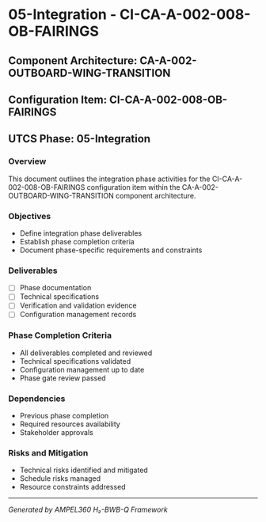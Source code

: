 # 05-Integration - CI-CA-A-002-008-OB-FAIRINGS

## Component Architecture: CA-A-002-OUTBOARD-WING-TRANSITION
## Configuration Item: CI-CA-A-002-008-OB-FAIRINGS
## UTCS Phase: 05-Integration

### Overview
This document outlines the integration phase activities for the CI-CA-A-002-008-OB-FAIRINGS configuration item within the CA-A-002-OUTBOARD-WING-TRANSITION component architecture.

### Objectives
- Define integration phase deliverables
- Establish phase completion criteria
- Document phase-specific requirements and constraints

### Deliverables
- [ ] Phase documentation
- [ ] Technical specifications
- [ ] Verification and validation evidence
- [ ] Configuration management records

### Phase Completion Criteria
- All deliverables completed and reviewed
- Technical specifications validated
- Configuration management up to date
- Phase gate review passed

### Dependencies
- Previous phase completion
- Required resources availability
- Stakeholder approvals

### Risks and Mitigation
- Technical risks identified and mitigated
- Schedule risks managed
- Resource constraints addressed

---
*Generated by AMPEL360 H₂-BWB-Q Framework*
